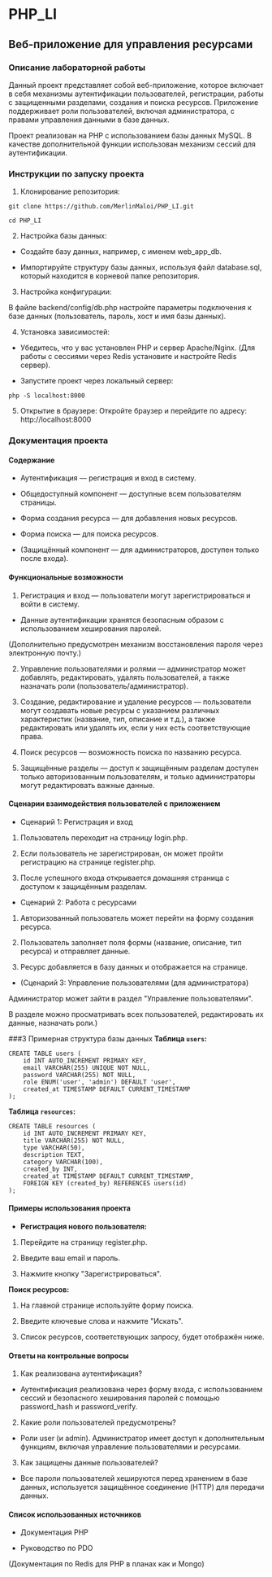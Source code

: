 # PHP_LI

## Веб-приложение для управления ресурсами

### Описание лабораторной работы

Данный проект представляет собой веб-приложение, которое включает в себя механизмы аутентификации пользователей, регистрации, работы с защищенными разделами, создания и поиска ресурсов. Приложение поддерживает роли пользователей, включая администратора, с правами управления данными в базе данных.

Проект реализован на PHP с использованием базы данных MySQL. В качестве дополнительной функции использован механизм сессий для аутентификации.

### Инструкции по запуску проекта
1. Клонирование репозитория:

```
git clone https://github.com/MerlinMaloi/PHP_LI.git

cd PHP_LI
```

2. Настройка базы данных:

- Создайте базу данных, например, с именем web_app_db.

- Импортируйте структуру базы данных, используя файл database.sql, который находится в корневой папке репозитория.

3. Настройка конфигурации:

В файле backend/config/db.php настройте параметры подключения к базе данных (пользователь, пароль, хост и имя базы данных).

4. Установка зависимостей:

- Убедитесь, что у вас установлен PHP и сервер Apache/Nginx. (Для работы с сессиями через Redis установите и настройте Redis сервер).

- Запустите проект через локальный сервер:

```
php -S localhost:8000
```

5. Открытие в браузере:
Откройте браузер и перейдите по адресу: http://localhost:8000
### Документация проекта
#### Содержание
- Аутентификация — регистрация и вход в систему.

- Общедоступный компонент — доступные всем пользователям страницы.

- Форма создания ресурса — для добавления новых ресурсов.

- Форма поиска — для поиска ресурсов.

- (Защищённый компонент — для администраторов, доступен только после входа).

#### Функциональные возможности
1. Регистрация и вход — пользователи могут зарегистрироваться и войти в систему.

- Данные аутентификации хранятся безопасным образом с использованием хеширования паролей.

(Дополнительно предусмотрен механизм восстановления пароля через электронную почту.)

2. Управление пользователями и ролями — администратор может добавлять, редактировать, удалять пользователей, а также назначать роли (пользователь/администратор).

3. Создание, редактирование и удаление ресурсов — пользователи могут создавать новые ресурсы с указанием различных характеристик (название, тип, описание и т.д.), а также редактировать или удалять их, если у них есть соответствующие права.

4. Поиск ресурсов — возможность поиска по названию ресурса.

5. Защищённые разделы — доступ к защищённым разделам доступен только авторизованным пользователям, и только администраторы могут редактировать важные данные.

#### Сценарии взаимодействия пользователей с приложением
- Сценарий 1: Регистрация и вход

1. Пользователь переходит на страницу login.php.

2. Если пользователь не зарегистрирован, он может пройти регистрацию на странице register.php.

3. После успешного входа открывается домашняя страница с доступом к защищённым разделам.

- Сценарий 2: Работа с ресурсами

1. Авторизованный пользователь может перейти на форму создания ресурса.

2. Пользователь заполняет поля формы (название, описание, тип ресурса) и отправляет данные.

3. Ресурс добавляется в базу данных и отображается на странице.

- (Сценарий 3: Управление пользователями (для администратора)

Администратор может зайти в раздел "Управление пользователями".

В разделе можно просматривать всех пользователей, редактировать их данные, назначать роли.)

###3 Примерная структура базы данных
**Таблица `users`:**

```
CREATE TABLE users (
    id INT AUTO_INCREMENT PRIMARY KEY,
    email VARCHAR(255) UNIQUE NOT NULL,
    password VARCHAR(255) NOT NULL,
    role ENUM('user', 'admin') DEFAULT 'user',
    created_at TIMESTAMP DEFAULT CURRENT_TIMESTAMP
);
```

**Таблица `resources`:**

```
CREATE TABLE resources (
    id INT AUTO_INCREMENT PRIMARY KEY,
    title VARCHAR(255) NOT NULL,
    type VARCHAR(50),
    description TEXT,
    category VARCHAR(100),
    created_by INT,
    created_at TIMESTAMP DEFAULT CURRENT_TIMESTAMP,
    FOREIGN KEY (created_by) REFERENCES users(id)
);
```

#### Примеры использования проекта
- **Регистрация нового пользователя:**

1. Перейдите на страницу register.php.

2. Введите ваш email и пароль.

3. Нажмите кнопку "Зарегистрироваться".

**Поиск ресурсов:**

1. На главной странице используйте форму поиска.

2. Введите ключевые слова и нажмите "Искать".

3. Список ресурсов, соответствующих запросу, будет отображён ниже.

#### Ответы на контрольные вопросы
1. Как реализована аутентификация?

- Аутентификация реализована через форму входа, с использованием сессий и безопасного хеширования паролей с помощью password_hash и password_verify.

2. Какие роли пользователей предусмотрены?

- Роли user (и admin). Администратор имеет доступ к дополнительным функциям, включая управление пользователями и ресурсами.

3. Как защищены данные пользователей?

- Все пароли пользователей хешируются перед хранением в базе данных, используется защищённое соединение (HTTP) для передачи данных.

#### Список использованных источников
- Документация PHP

- Руководство по PDO

(Документация по Redis для PHP в планах как и Mongo)
